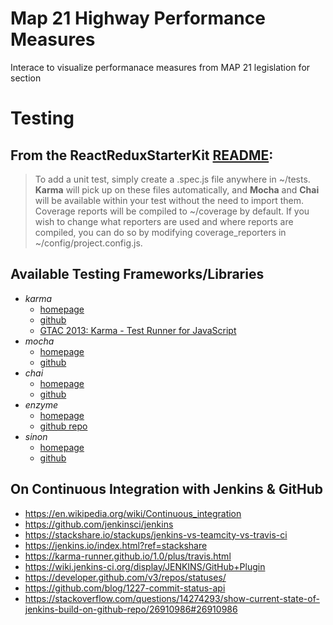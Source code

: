 # Map 21 Highway Performance Measures

Interace to visualize performanace measures from MAP 21 legislation for section 

# Testing
## From the ReactReduxStarterKit [README](https://github.com/davezuko/react-redux-starter-kit#testing):
  >    To add a unit test, simply create a .spec.js file anywhere in ~/tests.
  >    **Karma** will pick up on these files automatically,
  >      and **Mocha** and **Chai** will be available within your test 
  >      without the need to import them.
  >    Coverage reports will be compiled to ~/coverage by default.
  >    If you wish to change what reporters are used and where reports are compiled, 
  >      you can do so by modifying coverage_reporters in ~/config/project.config.js.

## Available Testing Frameworks/Libraries
  * *karma*
    * [homepage](http://karma-runner.github.io/1.0/index.html)
    * [github](https://github.com/karma-runner/karma)
    * [GTAC 2013: Karma - Test Runner for JavaScript](https://www.youtube.com/watch?v=YG5DEzaQBIc)
  * *mocha*
    * [homepage](https://mochajs.org/)
    * [github](https://github.com/mochajs/mocha)
  * *chai*
    * [homepage](http://chaijs.com/api/bdd/)
    * [github](https://github.com/chaijs/chai)
  * *enzyme*
    * [homepage](http://airbnb.io/enzyme/docs/api/)
    * [github repo](https://github.com/airbnb/enzyme)
  * *sinon*
    * [homepage](http://sinonjs.org/docs/)
    * [github](https://github.com/sinonjs/sinon)


## On Continuous Integration with Jenkins & GitHub
  * https://en.wikipedia.org/wiki/Continuous_integration
  * https://github.com/jenkinsci/jenkins
  * https://stackshare.io/stackups/jenkins-vs-teamcity-vs-travis-ci
  * https://jenkins.io/index.html?ref=stackshare
  * https://karma-runner.github.io/1.0/plus/travis.html
  * https://wiki.jenkins-ci.org/display/JENKINS/GitHub+Plugin
  * https://developer.github.com/v3/repos/statuses/
  * https://github.com/blog/1227-commit-status-api
  * https://stackoverflow.com/questions/14274293/show-current-state-of-jenkins-build-on-github-repo/26910986#26910986
